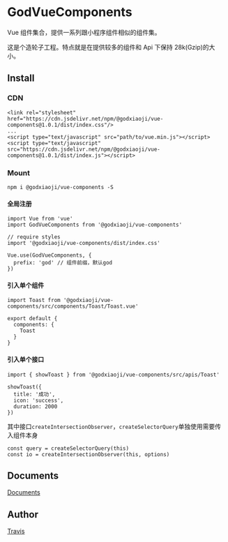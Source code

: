 # GodVueComponents

Vue 组件集合，提供一系列跟小程序组件相似的组件集。

这是个造轮子工程。特点就是在提供较多的组件和 Api 下保持 28k(Gzip)的大小。

## Install

### CDN

```
<link rel="stylesheet" href="https://cdn.jsdelivr.net/npm/@godxiaoji/vue-components@1.0.1/dist/index.css"/>
...
<script type="text/javascript" src="path/to/vue.min.js"></script>
<script type="text/javascript" src="https://cdn.jsdelivr.net/npm/@godxiaoji/vue-components@1.0.1/dist/index.js"></script>
```

### Mount

```
npm i @godxiaoji/vue-components -S
```

#### 全局注册

```
import Vue from 'vue'
import GodVueComponents from '@godxiaoji/vue-components'

// require styles
import '@godxiaoji/vue-components/dist/index.css'

Vue.use(GodVueComponents, {
  prefix: 'god' // 组件前缀，默认god
})

```

#### 引入单个组件

```
import Toast from '@godxiaoji/vue-components/src/components/Toast/Toast.vue'

export default {
  components: {
    Toast
  }
}
```

#### 引入单个接口

```
import { showToast } from '@godxiaoji/vue-components/src/apis/Toast'

showToast({
  title: '成功',
  icon: 'success',
  duration: 2000
})
```

其中接口`createIntersectionObserver`，`createSelectorQuery`单独使用需要传入组件本身

```
const query = createSelectorQuery(this)
const io = createIntersectionObserver(this, options)
```

## Documents

[Documents](./doc/README.md)

## Author

[Travis](https://github.com/godxiaoji)
